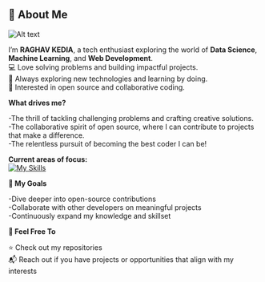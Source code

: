 ## 👋 About Me

![Alt text](https://user-images.githubusercontent.com/74038190/212750155-3ceddfbd-19d3-40a3-87af-8d329c8323c4.gif)

I’m **RAGHAV KEDIA**, a tech enthusiast exploring the world of **Data Science**, **Machine Learning**, and **Web Development**. ️<br>
💻 Love solving problems and building impactful projects.<br>
🌱 Always exploring new technologies and learning by doing.<br>
🔗 Interested in open source and collaborative coding.<br>

**What drives me?**

-The thrill of tackling challenging problems and crafting creative solutions.<br>
-The collaborative spirit of open source, where I can contribute to projects that make a difference.<br>
-The relentless pursuit of becoming the best coder I can be!<br>

**Current areas of focus:**<br>
[![My Skills](https://skillicons.dev/icons?i=cpp,java,c,js,python,git,html,css)](https://skillicons.dev)
<br>

**🎯 My Goals**

-Dive deeper into open-source contributions<br>
-Collaborate with other developers on meaningful projects<br>
-Continuously expand my knowledge and skillset<br>

**🤝 Feel Free To**

⭐ Check out my repositories<br>
📬 Reach out if you have projects or opportunities that align with my interests<br>
<!--
**RaghavKedia05\RaghavKedia05** is a ✨ _special_ ✨ repository because its `README.md` (this file) appears on your GitHub profile.

Here are some ideas to get you started:

- 🔭 I’m currently working on ...
- 🌱 I’m currently learning ...
- 👯 I’m looking to collaborate on ...
- 🤔 I’m looking for help with ...
- 💬 Ask me about ...
- 📫 How to reach me: ...
- 😄 Pronouns: ...
- ⚡ Fun fact: ...
-->
